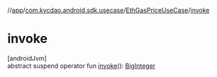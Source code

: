 //[app](../../../index.md)/[com.kycdao.android.sdk.usecase](../index.md)/[EthGasPriceUseCase](index.md)/[invoke](invoke.md)

# invoke

[androidJvm]\
abstract suspend operator fun [invoke](invoke.md)(): [BigInteger](https://developer.android.com/reference/kotlin/java/math/BigInteger.html)
